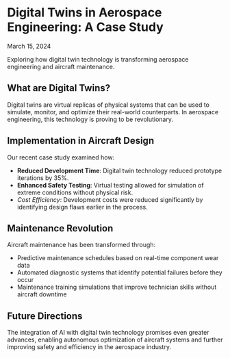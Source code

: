 
# Digital Twins in Aerospace Engineering: A Case Study

March 15, 2024

Exploring how digital twin technology is transforming aerospace engineering and aircraft maintenance.

## What are Digital Twins?

Digital twins are virtual replicas of physical systems that can be used to simulate, monitor, and optimize their real-world counterparts. In aerospace engineering, this technology is proving to be revolutionary.

## Implementation in Aircraft Design

Our recent case study examined how:

- **Reduced Development Time**: Digital twin technology reduced prototype iterations by 35%.
- **Enhanced Safety Testing**: Virtual testing allowed for simulation of extreme conditions without physical risk.
- *Cost Efficiency*: Development costs were reduced significantly by identifying design flaws earlier in the process.

## Maintenance Revolution

Aircraft maintenance has been transformed through:

- Predictive maintenance schedules based on real-time component wear data
- Automated diagnostic systems that identify potential failures before they occur
- Maintenance training simulations that improve technician skills without aircraft downtime

## Future Directions

The integration of AI with digital twin technology promises even greater advances, enabling autonomous optimization of aircraft systems and further improving safety and efficiency in the aerospace industry.
